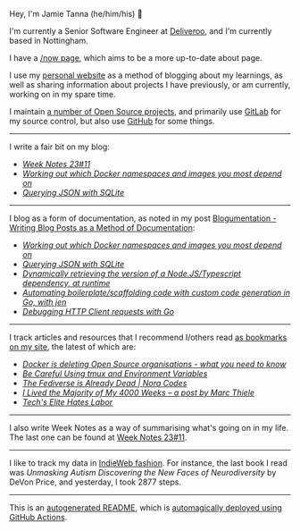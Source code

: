 Hey, I'm Jamie
Tanna (he/him/his) 👋

I'm currently a Senior Software Engineer at [Deliveroo](https://deliveroo.engineering/), and I'm currently based in Nottingham.

I have a [/now page](https://www.jvt.me/now/?utm_campaign=github-jamietanna), which aims to be a more up-to-date about page.

I use my [personal website](https://www.jvt.me/?utm_campaign=github-jamietanna) as a method of blogging about my learnings, as well as sharing information about projects I have previously, or am currently, working on in my spare time.

I maintain [a number of Open Source projects](https://www.jvt.me/open-source/?utm_campaign=github-jamietanna), and primarily use [GitLab](https://gitlab.com/jamietanna) for my source control, but also use [GitHub](https://github.com/jamietanna) for some things.

---

I write a fair bit on my blog:


- [_Week Notes 23#11_](https://www.jvt.me/week-notes/2023/11/?utm_campaign=github-jamietanna)
- [_Working out which Docker namespaces and images you most depend on_](https://www.jvt.me/posts/2023/03/15/dmd-docker-usage/?utm_campaign=github-jamietanna)
- [_Querying JSON with SQLite_](https://www.jvt.me/posts/2023/03/13/sqlite-json/?utm_campaign=github-jamietanna)

---

I blog as a form of documentation, as noted in my post [Blogumentation - Writing Blog Posts as a Method of Documentation](https://www.jvt.me/posts/2017/06/25/blogumentation/?utm_campaign=github-jamietanna):


- [_Working out which Docker namespaces and images you most depend on_](https://www.jvt.me/posts/2023/03/15/dmd-docker-usage/?utm_campaign=github-jamietanna)
- [_Querying JSON with SQLite_](https://www.jvt.me/posts/2023/03/13/sqlite-json/?utm_campaign=github-jamietanna)
- [_Dynamically retrieving the version of a Node.JS/Typescript dependency, at runtime_](https://www.jvt.me/posts/2023/03/12/nodejs-dynamic-version/?utm_campaign=github-jamietanna)
- [_Automating boilerplate/scaffolding code with custom code generation in Go, with jen_](https://www.jvt.me/posts/2023/03/11/go-custom-generate-jen/?utm_campaign=github-jamietanna)
- [_Debugging HTTP Client requests with Go_](https://www.jvt.me/posts/2023/03/11/go-debug-http/?utm_campaign=github-jamietanna)

---

I track articles and resources that I recommend I/others read [as bookmarks on my site](https://www.jvt.me/kind/bookmarks/?utm_campaign=github-jamietanna), the latest of which are:


- [_Docker is deleting Open Source organisations - what you need to know_](https://blog.alexellis.io/docker-is-deleting-open-source-images/?utm_campaign=github-jamietanna)
- [_Be Careful Using tmux and Environment Variables_](https://aj.codes/posts/be-careful-using-tmux-and-environment-variables/?utm_campaign=github-jamietanna)
- [_The Fediverse is Already Dead | Nora Codes_](https://nora.codes/post/the-fediverse-is-already-dead/?utm_campaign=github-jamietanna)
- [_I Lived the Majority of My 4000 Weeks – a post by Marc Thiele_](https://marcthiele.com/notes/i-lived-the-majority-of-my-weeks?utm_campaign=github-jamietanna)
- [_Tech's Elite Hates Labor_](https://ez.substack.com/p/techs-elite-hates-labor?utm_campaign=github-jamietanna)

---

I also write Week Notes as a way of summarising what's going on in my life. The last one can be found at [Week Notes 23#11](https://www.jvt.me/week-notes/2023/11/?utm_campaign=github-jamietanna).

---

I like to track my data in [IndieWeb fashion](https://indieweb.org/why). For instance, the last book I read was _Unmasking Autism Discovering the New Faces of Neurodiversity_ by DeVon Price, and yesterday, I took 2877 steps.

---
This is an [autogenerated README](https://www.jvt.me/posts/2022/01/12/autogenerated-profile-readme/?utm_campaign=github-jamietanna), which is [automagically deployed using GitHub Actions](https://github.com/jamietanna/jamietanna/blob/main/.github/workflows/rebuild.yml).
